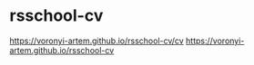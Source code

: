 # rsschool-cv
https://voronyi-artem.github.io/rsschool-cv/cv
https://voronyi-artem.github.io/rsschool-cv